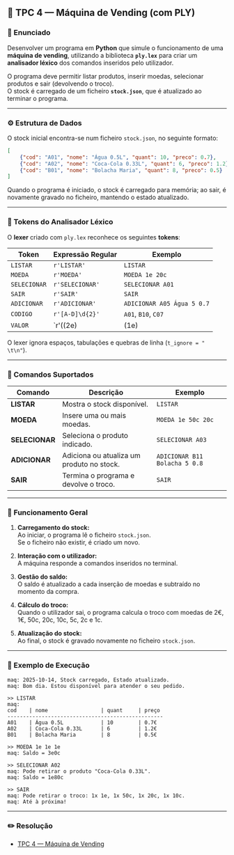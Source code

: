 ## 📝 TPC 4 — Máquina de Vending (com PLY)

### 📌 Enunciado

Desenvolver um programa em **Python** que simule o funcionamento de uma **máquina de vending**, utilizando a biblioteca **`ply.lex`** para criar um **analisador léxico** dos comandos inseridos pelo utilizador.

O programa deve permitir listar produtos, inserir moedas, selecionar produtos e sair (devolvendo o troco).  
O stock é carregado de um ficheiro **`stock.json`**, que é atualizado ao terminar o programa.

---

### ⚙️ Estrutura de Dados

O stock inicial encontra-se num ficheiro `stock.json`, no seguinte formato:

```json
[
    {"cod": "A01", "nome": "Água 0.5L", "quant": 10, "preco": 0.7},
    {"cod": "A02", "nome": "Coca-Cola 0.33L", "quant": 6, "preco": 1.2},
    {"cod": "B01", "nome": "Bolacha Maria", "quant": 8, "preco": 0.5}
]
```

Quando o programa é iniciado, o stock é carregado para memória; ao sair, é novamente gravado no ficheiro, mantendo o estado atualizado.

---

### 🧩 Tokens do Analisador Léxico

O **lexer** criado com `ply.lex` reconhece os seguintes **tokens**:

| Token | Expressão Regular | Exemplo |
|--------|------------------|----------|
| `LISTAR` | `r'LISTAR'` | `LISTAR` |
| `MOEDA` | `r'MOEDA'` | `MOEDA 1e 20c` |
| `SELECIONAR` | `r'SELECIONAR'` | `SELECIONAR A01` |
| `SAIR` | `r'SAIR'` | `SAIR` |
| `ADICIONAR` | `r'ADICIONAR'` | `ADICIONAR A05 Água 5 0.7` |
| `CODIGO` | `r'[A-D]\d{2}'` | `A01`, `B10`, `C07` |
| `VALOR` | `r'((2e)|(1e)|(50c)|(20c)|(10c)|(5c)|(2c)|(1c))+'` | `1e`, `20c`, `2e` |

O lexer ignora espaços, tabulações e quebras de linha (`t_ignore = " \t\n"`).

---

### 💬 Comandos Suportados

| Comando | Descrição | Exemplo |
|----------|------------|----------|
| **LISTAR** | Mostra o stock disponível. | `LISTAR` |
| **MOEDA** | Insere uma ou mais moedas. | `MOEDA 1e 50c 20c` |
| **SELECIONAR** | Seleciona o produto indicado. | `SELECIONAR A03` |
| **ADICIONAR** | Adiciona ou atualiza um produto no stock. | `ADICIONAR B11 Bolacha 5 0.8` |
| **SAIR** | Termina o programa e devolve o troco. | `SAIR` |

---

### 🧠 Funcionamento Geral

1. **Carregamento do stock:**  
   Ao iniciar, o programa lê o ficheiro `stock.json`.  
   Se o ficheiro não existir, é criado um novo.

2. **Interação com o utilizador:**  
   A máquina responde a comandos inseridos no terminal.

3. **Gestão do saldo:**  
   O saldo é atualizado a cada inserção de moedas e subtraído no momento da compra.

4. **Cálculo do troco:**  
   Quando o utilizador sai, o programa calcula o troco com moedas de 2€, 1€, 50c, 20c, 10c, 5c, 2c e 1c.

5. **Atualização do stock:**  
   Ao final, o stock é gravado novamente no ficheiro `stock.json`.

---

### 🧾 Exemplo de Execução

```
maq: 2025-10-14, Stock carregado, Estado atualizado.
maq: Bom dia. Estou disponível para atender o seu pedido.

>> LISTAR
maq:
cod    | nome                 | quant     | preço
--------------------------------------------------
A01    | Água 0.5L            | 10        | 0.7€
A02    | Coca-Cola 0.33L      | 6         | 1.2€
B01    | Bolacha Maria        | 8         | 0.5€

>> MOEDA 1e 1e 1e
maq: Saldo = 3e0c

>> SELECIONAR A02
maq: Pode retirar o produto "Coca-Cola 0.33L".
maq: Saldo = 1e80c

>> SAIR
maq: Pode retirar o troco: 1x 1e, 1x 50c, 1x 20c, 1x 10c.
maq: Até à próxima!
```

---

### ✏️ Resolução
- [TPC 4 — Máquina de Vending](maq_vending.py)



